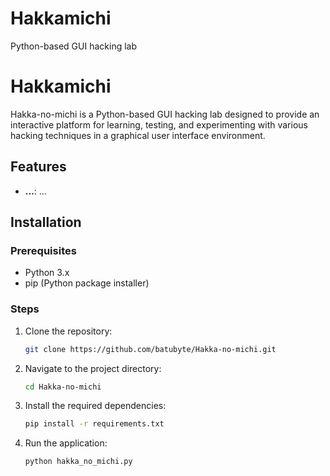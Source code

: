 # Hakkamichi
Python-based GUI hacking lab


# Hakkamichi

Hakka-no-michi is a Python-based GUI hacking lab designed to provide an interactive platform for learning, testing, and experimenting with various hacking techniques in a graphical user interface environment.

## Features

- **...**: ...

## Installation

### Prerequisites

- Python 3.x
- pip (Python package installer)

### Steps

1. Clone the repository:
    ```bash
    git clone https://github.com/batubyte/Hakka-no-michi.git
    ```

2. Navigate to the project directory:
    ```bash
    cd Hakka-no-michi
    ```

3. Install the required dependencies:
    ```bash
    pip install -r requirements.txt
    ```

4. Run the application:
    ```bash
    python hakka_no_michi.py
    ```
